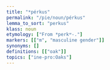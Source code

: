 ```yaml
---
title: "*pérkus"
permalink: "/pie/noun/pérkus"
lemma_to_sort: "perkus"
klass: noun
etymology: ["From *perkʷ-."]
markers: [["m", "masculine gender"]]
synonyms: []
definitions: [["oak"]]
topics: ["ine-pro:Oaks"]
---
```

